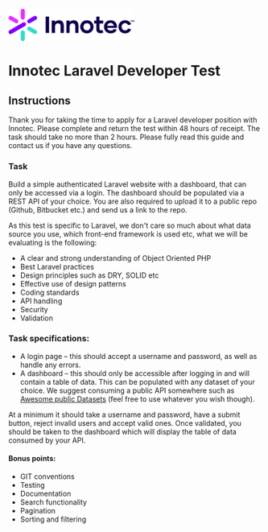 
<a href="https://innotec.co.uk"><img src="logo.png" width="250"/></a>

# Innotec Laravel Developer Test

## Instructions
Thank you for taking the time to apply for a Laravel developer position with Innotec. Please complete and return the test within 48 hours of receipt. The task should take no more than 2 hours. Please fully read this guide and contact us if you have any questions.

### Task
Build a simple authenticated Laravel website with a dashboard, that can only be accessed via a login. The dashboard should be populated via a REST API of your choice. You are also required to upload it to a public repo (Github, Bitbucket etc.) and send us a link to the repo.

As this test is specific to Laravel, we don't care so much about what data source you use, which front-end framework is used etc, what we will be evaluating is the following:

* A clear and strong understanding of Object Oriented PHP
* Best Laravel practices
* Design principles such as DRY, SOLID etc
* Effective use of design patterns
* Coding standards
* API handling
* Security
* Validation

### Task specifications:
* A login page – this should accept a username and password, as well as handle any errors.
* A dashboard – this should only be accessible after logging in and will contain a table of data. This can be populated with any dataset of your choice. We suggest consuming a public API somewhere such as [Awesome public Datasets](https://github.com/awesomedata/awesome-publicdatasets) (feel free to use whatever you wish though).

At a minimum it should take a username and password, have a submit button, reject invalid users and accept valid ones. Once validated, you should be taken to the dashboard which will display the table of data consumed by your API.

#### Bonus points:
* GIT conventions
* Testing
* Documentation
* Search functionality
* Pagination
* Sorting and filtering
